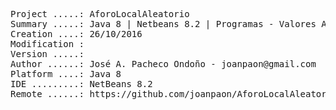 <pre>

Project .....: AforoLocalAleatorio
Summary .....: Java 8 | Netbeans 8.2 | Programas - Valores Aleatorios #02
Creation ....: 26/10/2016
Modification : 
Version .....: 
Author ......: José A. Pacheco Ondoño - joanpaon@gmail.com
Platform ....: Java 8
IDE .........: NetBeans 8.2
Remote ......: https://github.com/joanpaon/AforoLocalAleatorio.git

</pre>
